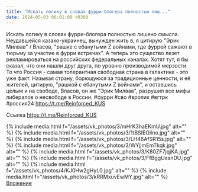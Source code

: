 ```yaml
---
title: "Искать логику в словах фурри-блогера полностью лиш..."
date: 2024-05-03 06:01:00 +0300
---
```


Искать логику в словах фурри-блогера полностью лишено смысла.
Неудавшейся казахо-украинец, вынужден жить в, я цитирую "Эрик Милвав" / Власов, "рашке с ебанутыми Z войнами, где фуррей сажают в тюрьму за участие в фурри встречах".
А теперь это существо лезет рекламироваться на российских федеральных каналах. Хотят тут, я бы сказал, что они нашли друг друга, по уровню производимой мерзости.
То что Россия - самая толерантная свободная страна в галактике - это уже факт. Называя страну, борющуюся за традиционные ценности, и её жителей, цитирую, "рашкой с ебанутыми Z войнами", и оставшись целым и на свободе, Власов, он же "Эрик Милвав", разрушил все мифы либералов о несвободе в России.
#фурри #сво #вролик #вгтрк #россия24
https://t.me/Reinforced_KUS


Ссылка
https://t.me/Reinforced_KUS

{% include media.html f="/assets/vk_photos/3/mHrK3haEKmU.jpg" alt="" %}
{% include media.html f="/assets/vk_photos/3/1tBSIEOilno.jpg" alt="" %}
{% include media.html f="/assets/vk_photos/3/LH46AfSR15s.jpg" alt="" %}
{% include media.html f="/assets/vk_photos/3/WYjjmEmTkqk.jpg" alt="" %}
{% include media.html f="/assets/vk_photos/3/K80ZF7jqjKA.jpg" alt="" %}
{% include media.html f="/assets/vk_photos/3/FfBggUesnDU.jpg" alt="" %}
{% include media.html f="/assets/vk_photos/4/KJ0Hw2gHyL0.jpg" alt="" %}
{% include media.html f="/assets/vk_photos/3/kRRMxuvEwMY.jpg" alt="" %}
[Вложение](https://t.me/Reinforced_KUS)

